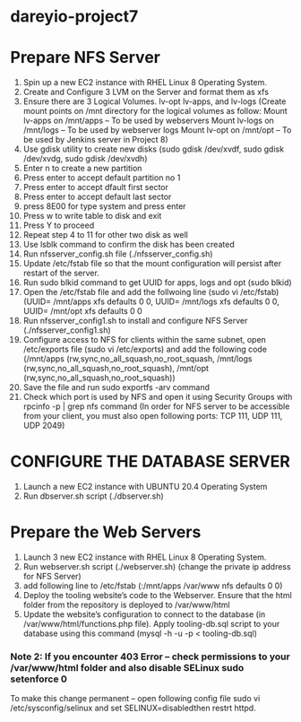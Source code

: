 # dareyio-project7 
# Prepare NFS Server
1. Spin up a new EC2 instance with RHEL Linux 8 Operating System.
2. Create and Configure 3 LVM on the Server and format them as xfs
3. Ensure there are 3 Logical Volumes. lv-opt lv-apps, and lv-logs
(Create mount points on /mnt directory for the logical volumes as follow:
Mount lv-apps on /mnt/apps – To be used by webservers
Mount lv-logs on /mnt/logs – To be used by webserver logs
Mount lv-opt on /mnt/opt – To be used by Jenkins server in Project 8)
4. Use gdisk utility to create new disks (sudo gdisk /dev/xvdf, sudo gdisk /dev/xvdg, sudo gdisk /dev/xvdh)
5. Enter n to create a new partition
6. Press enter to accept default partition no 1
7. Press enter to accept dfault first sector
8. Press enter to accept default last sector 
9. press 8E00 for type system and press enter
10. Press w to write table to disk and exit
11. Press Y to proceed
12. Repeat step 4 to 11 for other two disk as well
13. Use lsblk command to confirm the disk has been created
14. Run nfsserver_config.sh file (./nfsserver_config.sh)
15. Update /etc/fstab file so that the mount configuration will persist after restart of the server.
16. Run sudo blkid command to get UUID for apps, logs and opt (sudo blkid)
17. Open the /etc/fstab file and add the follwoing line (sudo vi /etc/fstab) (UUID=<UUID of Apps> /mnt/apps     xfs     defaults       0       0, 
UUID=<UUID of logs> /mnt/logs     xfs     defaults        0       0,
UUID=<UUID of opt> /mnt/opt      xfs     defaults        0       0
18. Run nfsserver_config1.sh to install and configure NFS Server (./nfsserver_config1.sh)
19. Configure access to NFS for clients within the same subnet, open /etc/exports file (sudo vi /etc/exports) and add the following code (/mnt/apps <Subnet-CIDR>(rw,sync,no_all_squash,no_root_squash, /mnt/logs <Subnet-CIDR>(rw,sync,no_all_squash,no_root_squash), /mnt/opt <Subnet-CIDR>(rw,sync,no_all_squash,no_root_squash))
20. Save the file and run sudo exportfs -arv command
21. Check which port is used by NFS and open it using Security Groups with rpcinfo -p | grep nfs command (In order for NFS server to be accessible from your client, you must also open following ports: TCP 111, UDP 111, UDP 2049)

  #  CONFIGURE THE DATABASE SERVER
1. Launch a new EC2 instance with UBUNTU 20.4 Operating System
2. Run dbserver.sh script (./dbserver.sh)
  
# Prepare the Web Servers
1. Launch 3 new EC2 instance with RHEL Linux 8 Operating System.
2. Run webserver.sh script (./webserver.sh) (change the private ip address for NFS Server)
3. add following line to /etc/fstab (<NFS-Server-Private-IP-Address>:/mnt/apps /var/www nfs defaults 0 0)
4. Deploy the tooling website’s code to the Webserver. Ensure that the html folder from the repository is deployed to /var/www/html
5. Update the website’s configuration to connect to the database (in /var/www/html/functions.php file). Apply tooling-db.sql script to your database using this command (mysql -h <databse-private-ip> -u <db-username> -p <db-pasword> < tooling-db.sql)
### Note 2: If you encounter 403 Error – check permissions to your /var/www/html folder and also disable SELinux sudo setenforce 0
To make this change permanent – open following config file sudo vi /etc/sysconfig/selinux and set SELINUX=disabledthen restrt httpd.
  
